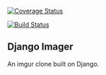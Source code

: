 [![Coverage Status](https://coveralls.io/repos/github/katcosgrove/django-imager/badge.svg?branch=class-31-testing)](https://coveralls.io/github/katcosgrove/django-imager?branch=class-31-testing)

[![Build Status](https://travis-ci.org/katcosgrove/django-imager.svg?branch=master)](https://travis-ci.org/katcosgrove/django-imager)

## Django Imager

An imgur clone built on Django.
